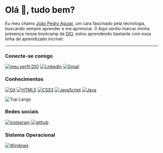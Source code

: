 # Olá 👋, tudo bem?

Eu meu chamo [João Pedro Aguiar](https://jotapeh-site.vercel.app), um cara fascinado pela tecnologia, buscando sempre aprender e me aprimorar.
0
Aqui venho marcar minha presença nesse bootcamp da [DIO](https://web.dio.me), estou aprendendo bastante com essa linha de aprendizado incrível.

---

### Conecte-se comigo
[![meu perfil DIO](https://img.shields.io/badge/MEU_PERFIL_NA_DIO-9800b5?style=for-the-badge)](https://www.dio.me/users/joao_aguiar9148) [![LinkedIn](https://img.shields.io/badge/LinkedIn-9800b5?style=for-the-badge&logo=linkedin&logoColor=white)](https://www.linkedin.com/in/jo%C3%A3o-pedro-aguiar-393632295) [![Gmail](https://img.shields.io/badge/email-9800b5?style=for-the-badge&logo=gmail&logoColor=white)](mailto:joao.aguiardev@gmail.com)
### Conhecimentos
[![Git](https://img.shields.io/badge/GIT-9800b5?style=for-the-badge&logo=git&logoColor=white)](https://git-scm.com/) [![HTML5](https://img.shields.io/badge/HTML5-9800b5?style=for-the-badge&logo=html5&logoColor=white)](https://developer.mozilla.org/pt-BR/docs/learn/getting_started_with_the_web/html_basics) [![CSS3](https://img.shields.io/badge/CSS3-9800b5?style=for-the-badge&logo=css3&logoColor=white)](https://www.w3schools.com/Css/) [![JavaScript](https://img.shields.io/badge/JavaScript-9800b5?style=for-the-badge&logo=javascript&logoColor=white)](https://developer.mozilla.org/pt-BR/docs/Web/JavaScript) [![Java](https://img.shields.io/badge/java-9800b5?style=for-the-badge&logo=openjdk&logoColor=white)](https://www.oracle.com/br/java/technologies/downloads/)

![Top Langs](https://github-readme-stats-git-masterrstaa-rickstaa.vercel.app/api/top-langs/?username=Jotapehh&layout=compact&bg_color=ffffff&border_color=9800b5&title_color=9800b5&text_color=9800b5)

### Redes sociais
[![instagram](https://img.shields.io/badge/instagram-9800b5?style=for-the-badge&logo=instagram&logoColor=white)](https://www.instagram.com/joaop.slv) [![github](https://img.shields.io/badge/github-9800b5?style=for-the-badge&logo=github&logoColor=white)](https://github.com/Jotapehh)

### Sistema Operacional
[![Windows](https://img.shields.io/badge/Windows-9800b5?style=for-the-badge&logo=windows&logoColor=white)](https://www.microsoft.com/pt-br/software-download/windows10)